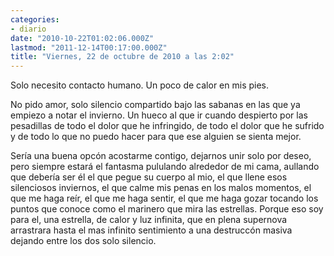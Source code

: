 ```yaml
---
categories:
- diario
date: "2010-10-22T01:02:06.000Z"
lastmod: "2011-12-14T00:17:00.000Z"
title: "Viernes, 22 de octubre de 2010 a las 2:02"
---
```


Solo necesito contacto humano. Un poco de calor en mis pies. 

No pido amor, solo silencio compartido bajo las sabanas en las que ya empiezo a notar el invierno.
Un hueco al que ir cuando despierto por las pesadillas de todo el dolor que he infringido, de todo el dolor que he sufrido y de todo lo que no puedo hacer para que ese alguien se sienta mejor.

Serí­a una buena opcón acostarme contigo, dejarnos unir solo por deseo, pero siempre estará el fantasma pululando alrededor de mi cama, aullando que deberí­a ser él el que pegue su cuerpo al mio, el que llene esos silenciosos inviernos, el que calme mis penas en los malos momentos, el que me haga reí­r, el que me haga sentir, el que me haga gozar tocando los puntos que conoce como el marinero que mira las estrellas. Porque eso soy para el, una estrella, de calor y luz infinita, que en plena supernova arrastrara hasta el mas infinito sentimiento a una destruccón masiva dejando entre los dos solo silencio.